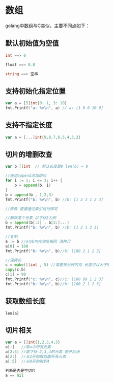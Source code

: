 # 数组

golang中数组与C类似，主要不同点如下：

## 默认初始值为空值
``` go
int ==> 0

float ==> 0.0

string ==> 空串
```

## 支持初始化指定位置
```go
var a = [5]int{0: 1, 3: 10}
fmt.Printf("a: %v\n", a) // a: [1 0 0 10 0]
```

## 支持不指定长度 
```go
var a = [...]int{9,8,7,6,5,4,3,2}
```

## 切片的增删改查
```go
var b []int  // 默认长度是0 len(b) = 0

//使用append添加即可
for i := 1; i <= 3; i++ {
    b = append(b, i)
}
b = append(b , 1,2,3)
fmt.Printf("b: %v\n", b) //b: [1 2 3 1 2 3]

//修改 直接通过索引进行即可

//删除某个元素 以下标2为例
b = append(b[:2] , b[3:]...)
fmt.Printf("b: %v\n", b) //b: [1 2 1 2 3]

//复制
a := b //a与b内存地址相同 浅拷贝
a[0] = 100
fmt.Printf("b: %v\n", b)//b: [100 2 1 2 3]

//深拷贝
c = make([]int , 5) //需要先分好内存 长度可以大于5
copy(c,b)
c[1] = 99
fmt.Printf("c: %v\n", c)//c: [100 99 1 2 3]
fmt.Printf("b: %v\n", b)//b: [100 2 1 2 3]
```

## 获取数组长度
`len(a)`

## 切片相关
```go
var a = []int{1,2,3,4,5}
a[:]   //取a中所有元素
a[2:5] //取下标 2,3,4的元素 前开后闭
a[2:]  //从2开始取后面所有元素
a[:5]  //从0开始取到4

判断是否是空切片
a == nil
```

